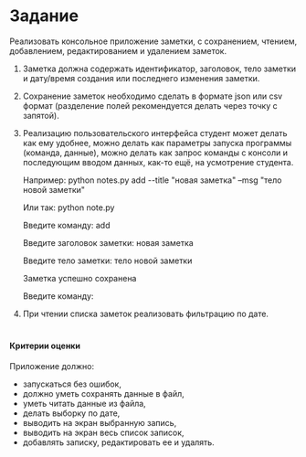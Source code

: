 # Задание
Реализовать консольное приложение заметки, с сохранением, чтением,
добавлением, редактированием и удалением заметок. 

1. Заметка должна содержать идентификатор, заголовок, тело заметки и дату/время создания или
последнего изменения заметки. 


2. Сохранение заметок необходимо сделать в формате json или csv формат (разделение 
полей рекомендуется делать через точку с запятой). 


3. Реализацию пользовательского интерфейса студент может
делать как ему удобнее, можно делать как параметры запуска программы
(команда, данные), можно делать как запрос команды с консоли и
последующим вводом данных, как-то ещё, на усмотрение студента.

   Например:
   python notes.py add --title "новая заметка" –msg "тело новой заметки"

   Или так:
   python note.py

   Введите команду: add

   Введите заголовок заметки: новая заметка

   Введите тело заметки: тело новой заметки

   Заметка успешно сохранена

   Введите команду:


4. При чтении списка заметок реализовать фильтрацию по дате.

#
#### Критерии оценки
Приложение должно:
- запускаться без ошибок, 
- должно уметь сохранять данные в файл,
- уметь читать данные из файла, 
- делать выборку по дате, 
- выводить на экран выбранную запись, 
- выводить на экран весь список записок, 
- добавлять записку, редактировать ее и удалять.